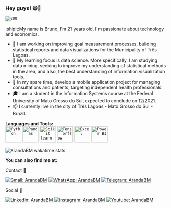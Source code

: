 ### Hey guys! 😄👋
<code><img src="https://i.ibb.co/bm33B2d/200.gif" alt="200" border="0"></code>

:shipit:My name is Bruno, I'm 21 years old, I'm passionate about technology and economics.

- 🔭 I am working on improving goal measurement processes, building statistical reports and data visualizations for the Municipality of Três Lagoas.
- :blue_book: My learning focus is data science. More specifically, I am studying data mining, seeking to improve my understanding of statistical methods in the area, and also, the best understanding of information visualization tools.
- :seedling: In my spare time, develop a mobile application project for managing consultations and patients, targeting independent health professionals.
- :mortar_board: I am a student in the Information Systems course at the Federal University of Mato Grosso do Sul, expected to conclude on 12/2021. 
- 📫 I currently live in the city of Três Lagoas - Mato Grosso do Sul - Brazil.

**Languages and Tools:**<br>
<code><img height="50" src="https://img.icons8.com/dusk/50/000000/python.png" alt="Python"></code>
<code><img height="50" src="https://i.ibb.co/s9Rs181/pandas-logo-300.png" alt="Pandas"></code>
<code><img height="50" src="https://i.ibb.co/QdbLjW8/1200px-Scikit-learn-logo-small-svg.png" alt="Scikit learn" border="0"></code>
<code><img height="50" src="https://i.ibb.co/Mkjqb6q/Tensorflow-logo-svg.png" alt="Tensorflow" border="0"></code>
<code><img height="50" src="https://i.ibb.co/FHVR76K/microsoft-excel-2019-v1.png" alt="Excel" border="0"></code>
<code><img height="50" src="https://i.ibb.co/mTkTgbV/png-transparent-power-bi-business-intelligence-microsoft-analytics-microsoft-text-rectangle-logo.png" alt="Power BI" border="0"></code>

![ArandaBM wakatime stats](https://github-readme-stats.vercel.app/api/wakatime?username=@ArandaBM)

**You can also find me at:**

Contact :iphone:

[![Gmail: ArandaBM](https://img.shields.io/badge/Gmail-D14836?style=for-the-badge&logo=gmail&logoColor=white&link=mailto:brunomoraesaranda1@gmail.com)](mailto:brunomoraesaranda1@gmail.com)
[![WhatsApp: ArandaBM](https://img.shields.io/badge/WhatsApp-25D366?style=for-the-badge&logo=whatsapp&logoColor=white&link=https://api.whatsapp.com/send?phone=5518997993636)](https://api.whatsapp.com/send?phone=5518997993636)
[![Telegram: ArandaBM](https://img.shields.io/badge/Telegram-2CA5E0?style=for-the-badge&logo=telegram&logoColor=white&link=https://t.me/arandabm)](https://t.me/arandabm)

Social :speech_balloon:

[![Linkedin: ArandaBM](https://img.shields.io/badge/LinkedIn-0077B5?style=for-the-badge&logo=linkedin&logoColor=white&link=https://www.linkedin.com/in/brunomaranda/)](https://www.linkedin.com/in/brunomaranda/)
[![Instagram: ArandaBM](https://img.shields.io/badge/Instagram-E4405F?style=for-the-badge&logo=instagram&logoColor=white&link=https://www.instagram.com/brunomoraesaranda/)](https://www.instagram.com/brunomoraesaranda/)
[![Youtube: ArandaBM](https://img.shields.io/badge/YouTube-FF0000?style=for-the-badge&logo=youtube&logoColor=white&link=https://www.youtube.com/channel/UC6BuuInO6fEi2-4j4_Fk76g)](https://www.youtube.com/channel/UC6BuuInO6fEi2-4j4_Fk76g)
